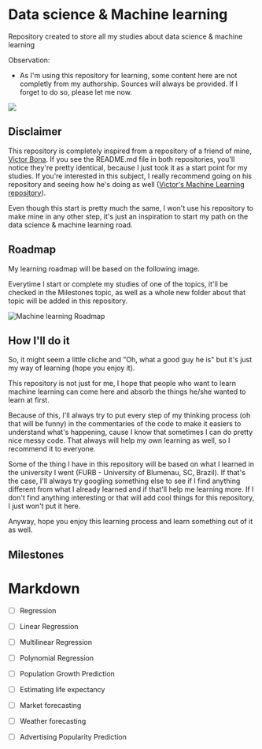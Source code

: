 # Data science &amp; Machine learning
Repository created to store all my studies about data science &amp; machine learning

Observation:
  * As I'm using this repository for learning, some content here are not completly from my authorship. Sources will always be provided. If I forget to do so, please let me now.

<img src="https://img.shields.io/github/repo-size/vitor-hugo-helmbrecht/machine_learning" style=" float:left, margin-right:10px" />

## Disclaimer
This repository is completely inspired from a repository of a friend of mine, [Victor Bona](https://github.com/vicotrbb). If you see the README.md file in both repositories, you'll notice they're pretty identical, because I just took it as a start point for my studies. If you're interested in this subject, I really recommend going on his repository and seeing how he's doing as well ([Victor's Machine Learning repository](https://github.com/vicotrbb/machine_learning)).

Even though this start is pretty much the same, I won't use his repository to make mine in any other step, it's just an inspiration to start my path on the data science &amp; machine learning road.

## Roadmap

My learning roadmap will be based on the following image.

Everytime I start or complete my studies of one of the topics, it'll be checked in the Milestones topic, as well as a whole new folder about that topic will be added in this repository.

![Machine learning Roadmap](https://miro.medium.com/max/2796/0*QYxNNYh6W9jO1b_-.png)


## How I'll do it

So, it might seem a little cliche and "Oh, what a good guy he is" but it's just my way of learning (hope you enjoy it).

This repository is not just for me, I hope that people who want to learn machine learning can come here and absorb the things he/she wanted to learn at first.

Because of this, I'll always try to put every step of my thinking process (oh that will be funny) in the commentaries of the code to make it easiers to understand what's happening, cause I know that sometimes I can do pretty nice messy code. That always will help my own learning as well, so I recommend it to everyone.

Some of the thing I have in this repository will be based on what I learned in the university I went (FURB - University of Blumenau, SC, Brazil). If that's the case, I'll always try googling something else to see if I find anything different from what I already learned and if that'll help me learning more. If I don't find anything interesting or that will add cool things for this repository, I just won't put it here.

Anyway, hope you enjoy this learning process and learn something out of it as well.

## Milestones
# Markdown

- [ ] Regression

 - [ ] Linear Regression
 - [ ] Multilinear Regression
 - [ ] Polynomial Regression
 
  - [ ] Population Growth Prediction
  - [ ] Estimating life expectancy
  - [ ] Market forecasting
  - [ ] Weather forecasting
  - [ ] Advertising Popularity Prediction
